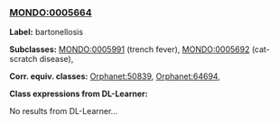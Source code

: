 
### [MONDO:0005664](http://purl.obolibrary.org/obo/MONDO_0005664)
**Label:** bartonellosis

**Subclasses:** [MONDO:0005991](http://purl.obolibrary.org/obo/MONDO_0005991) (trench fever), [MONDO:0005692](http://purl.obolibrary.org/obo/MONDO_0005692) (cat-scratch disease), 

**Corr. equiv. classes:** [Orphanet:50839](http://www.orpha.net/ORDO/Orphanet_50839), [Orphanet:64694](http://www.orpha.net/ORDO/Orphanet_64694), 

**Class expressions from DL-Learner:**

No results from DL-Learner...



